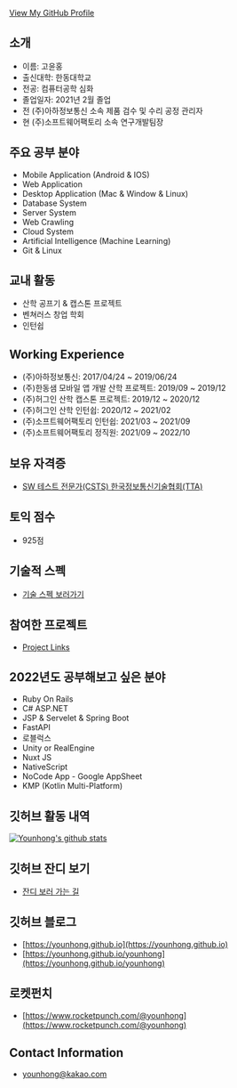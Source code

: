 <!--
**Younhong/Younhong** is a ✨ _special_ ✨ repository because its `README.md` (this file) appears on your GitHub profile.
-->

[View My GitHub Profile](https://github.com/Younhong)

## 소개
* 이름: 고윤홍
* 출신대학: 한동대학교
* 전공: 컴퓨터공학 심화
* 졸업일자: 2021년 2월 졸업
* 전 (주)아하정보통신 소속 제품 검수 및 수리 공정 관리자
* 현 (주)소프트웨어팩토리 소속 연구개발팀장

## 주요 공부 분야
* Mobile Application (Android & IOS)
* Web Application
* Desktop Application (Mac & Window & Linux) 
* Database System
* Server System
* Web Crawling
* Cloud System
* Artificial Intelligence (Machine Learning)
* Git & Linux

## 교내 활동
* 산학 공프기 & 캡스톤 프로젝트
* 벤쳐러스 창업 학회
* 인턴쉽

## Working Experience
* (주)아하정보통신: 2017/04/24 ~ 2019/06/24
* (주)한동샘 모바일 앱 개발 산학 프로젝트: 2019/09 ~ 2019/12
* (주)허그인 산학 캡스톤 프로젝트: 2019/12 ~ 2020/12
* (주)허그인 산학 인턴쉽: 2020/12 ~ 2021/02
* (주)소프트웨어팩토리 인턴쉽: 2021/03 ~ 2021/09
* (주)소프트웨어팩토리 정직원: 2021/09 ~ 2022/10

## 보유 자격증
* [SW 테스트 전문가(CSTS) 한국정보통신기술협회(TTA)](https://github.com/Younhong/younhong/blob/master/TTA%E1%84%8B%E1%85%A1%E1%84%8F%E1%85%A1%E1%84%83%E1%85%A6%E1%84%86%E1%85%B5%20%E1%84%8C%E1%85%A1%E1%84%80%E1%85%A7%E1%86%A8%E1%84%8E%E1%85%B1%E1%84%83%E1%85%B3%E1%86%A8%E1%84%92%E1%85%AA%E1%86%A8%E1%84%8B%E1%85%B5%E1%86%AB%E1%84%89%E1%85%A5.pdf)

## 토익 점수
* 925점

## 기술적 스펙
* [기술 스펙 보러가기](https://younhong.github.io/younhong/tech-spec.html)

## 참여한 프로젝트
* [Project Links](https://younhong.github.io/younhong/projects)

## 2022년도 공부해보고 싶은 분야
* Ruby On Rails
* C# ASP.NET
* JSP & Servelet & Spring Boot
* FastAPI
* 로블럭스
* Unity or RealEngine
* Nuxt JS
* NativeScript
* NoCode App - Google AppSheet
* KMP (Kotlin Multi-Platform)

## 깃허브 활동 내역
[![Younhong's github stats](https://github-readme-stats.vercel.app/api?username=younhong&show_icons=true&theme=tokyonight)](https://github.com/anuraghazra/github-readme-stats)

## 깃허브 잔디 보기
* [잔디 보러 가는 길](https://younhong.github.io/younhong/contribution.html)

## 깃허브 블로그
* [https://younhong.github.io](https://younhong.github.io)
* [https://younhong.github.io/younhong](https://younhong.github.io/younhong)

## 로켓펀치
* [https://www.rocketpunch.com/@younhong](https://www.rocketpunch.com/@younhong)

## Contact Information
* <a href="mailto: younhong@kakao.com">younhong@kakao.com</a> 

